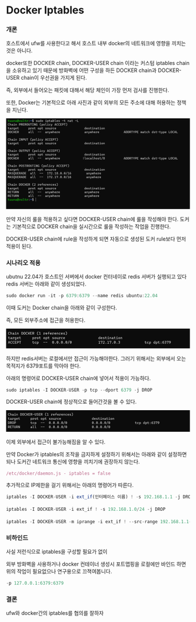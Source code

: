 # Docker Iptables

### 개론

호스트에서 ufw를 사용한다고 해서 호스트 내부 docker의 네트워크에 영향을 끼치는 것은 아니다. 

docker또한 DOCKER chain, DOCKER-USER chain 이라는 커스텀 iptables chain을 소유하고 있기 때문에 방화벽에 어떤 구성을 하든 DOCKER chain과 DOCKER-USER chain이 우선권을 가지게 된다. 

즉, 외부에서 들어오는 패킷에 대해서 해당 체인이 가장 먼저 검사를 진행한다. 

또한, Docker는 기본적으로 아래 사진과 같이 외부의 모든 주소에 대해 허용하는 정책을 지닌다. 

![Untitled](./docker_iptables_images/Untitled.png)

만약 자신의 룰을 적용하고 싶다면 DOCKER-USER chain에 룰을 작성해야 한다. 도커는 기본적으로 DOCKER chain을 실시간으로 룰을 작성하는 작업을 진행한다. 

DOCKER-USER chain에 rule을 작성하게 되면 자동으로 생성된 도커 rule보다 먼저 적용이 된다. 

### 시나리오 적용

ubutnu 22.04가 호스트인 서버에서 docker 컨터네이로 redis 서버가 실행되고 있다 redis 서버는 아래와 같이 생성되었다. 

```jsx
sudo docker run -it -p 6379:6379 --name redis ubuntu:22.04
```

이때 도커는 Docker chain을 아래와 같이 구성한다. 

즉, 모든 외부주소에 접근을 허용한다. 

![Untitled](./docker_iptables_images/Untitled%201.png)

하지만 redis서버는 로컬에서만 접근이 가능해야한다. 그러기 위해서는 외부에서 오는 목적지가 6379포트를 막아야 한다. 

아래의 명령어로 DOCKER-USER chain에 넣어서 적용이 가능하다. 

```jsx
sudo iptables -I DOCKER-USER -p tcp --dport 6379 -j DROP
```

DOCKER-USER chain에 정상적으로 들어간것을 볼 수 있다. 

![Untitled](./docker_iptables_images/Untitled%202.png)

이제 외부에서 접근이 불가능해짐을 알 수 있다. 

만약 Docker가 iptables의 조작을 금지하게 설정하기 위해서는  아래와 같이 설정하면 되나 도커간 네트워크 통신에 영향을 끼치기에 권장하지 않는다. 

```jsx
/etc/docker/daemon.js - iptables = false 
```

추가적으로 IP제한을 걸기 위해서는 아래의 명령어가 따른다. 

```jsx
iptables -I DOCKER-USER -i ext_if(인터페이스 이름) ! -s 192.168.1.1 -j DROP 

iptables -I DOCKER-USER -i ext_if ! -s 192.168.1.0/24 -j DROP

iptables -I DOCKER-USER -m iprange -i ext_if ! --src-range 192.168.1.1-192.168.1.3 -j DROP
```

### 비하인드

사실 저런식으로 iptables을 구성할 필요가 없이

외부 방화벽을 사용하거나 docker 컨테이너 생성시 포트맵핑을 로컬에만 바인드 하면 위의 작업이 필요없으나 연구용으로 끄젹여봅니다. 

```jsx
-p 127.0.0.1:6379:6379
```

### 결론

ufw와 docker간의 iptables를 협의를 잘하자